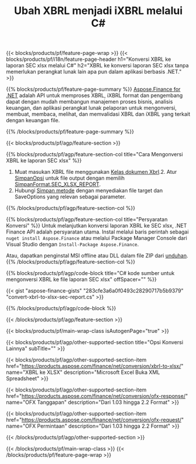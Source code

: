 ﻿---
title: Ubah XBRL menjadi iXBRL melalui C#
description: Kode contoh untuk konversi XBRL ke SEC xlsx report C#. Gunakan API kode contoh untuk berkas XBRL batch ke konversi laporan SEC xlsx dalam aplikasi berbasis .NET. 
url: /id/net/conversion/xbrl-to-sec-xlsx-report/
family: finance
platformtag: net
feature: convert
informat: XBRL
outformat: XLSX
otherformats: HTML
---
{{< blocks/products/pf/feature-page-wrap >}}
{{< blocks/products/pf/i18n/feature-page-header h1="Konversi XBRL ke laporan SEC xlsx melalui C#" h2="XBRL ke konversi laporan SEC xlsx tanpa memerlukan perangkat lunak lain apa pun dalam aplikasi berbasis .NET." >}}

{{% blocks/products/pf/feature-page-summary %}}
[Aspose.Finance for .NET](https://products.aspose.com/finance/net/) adalah API untuk memproses XBRL, iXBRL format dan pengembang dapat dengan mudah membangun manajemen proses bisnis, analisis keuangan, dan aplikasi perangkat lunak pelaporan untuk mengonversi, membuat, membaca, melihat, dan memvalidasi XBRL dan iXBRL yang terkait dengan keuangan file. 

{{% /blocks/products/pf/feature-page-summary %}}

{{< blocks/products/pf/agp/feature-section >}}

{{% blocks/products/pf/agp/feature-section-col title="Cara Mengonversi XBRL ke laporan SEC xlsx" %}}
1. Muat masukan XBRL file menggunakan [Kelas dokumen Xbrl](https://apireference.aspose.com/finance/net/aspose.finance.xbrl/xbrldocument).2. Atur [SimpanOpsi](https://apireference.aspose.com/finance/net/aspose.finance.xbrl/saveoptions) untuk file output dengan memilih [SimpanFormat.SEC_XLSX_REPORT](https://apireference.aspose.com/finance/net/aspose.finance.xbrl/saveformat).
3. Hubungi [Simpan metode](https://apireference.aspose.com/finance/net/aspose.finance.xbrl.xbrldocument/save/methods/2) dengan menyediakan file target dan SaveOptions yang relevan sebagai parameter.

{{% /blocks/products/pf/agp/feature-section-col %}}

{{% blocks/products/pf/agp/feature-section-col title="Persyaratan Konversi" %}}
Untuk melanjutkan konversi laporan XBRL ke SEC xlsx, .NET Finance API adalah persyaratan utama. Instal melalui baris perintah sebagai ```nuget install Aspose.Finance``` atau melalui Package Manager Console dari Visual Studio dengan ```Install-Package Aspose.Finance```.

Atau, dapatkan penginstal MSI offline atau DLL dalam file ZIP dari [unduhan](https://downloads.aspose.com/finance/net).
{{% /blocks/products/pf/agp/feature-section-col %}}

{{% blocks/products/pf/agp/code-block title="C# kode sumber untuk mengonversi XBRL ke file laporan SEC xlsx" offSpacer="" %}}

{{< gist "aspose-finance-gists" "283cfe3a6a0f0493c28290717b5b9379" "convert-xbrl-to-xlsx-sec-report.cs" >}}

{{% /blocks/products/pf/agp/code-block %}}

{{< /blocks/products/pf/agp/feature-section >}}

{{< blocks/products/pf/main-wrap-class isAutogenPage="true" >}}

{{< blocks/products/pf/agp/other-supported-section title="Opsi Konversi Lainnya" subTitle="" >}}

{{< blocks/products/pf/agp/other-supported-section-item href="https://products.aspose.com/finance/net/conversion/xbrl-to-xlsx/" name="XBRL ke XLSX" description="Microsoft Excel Buka XML Spreadsheet" >}}

{{< blocks/products/pf/agp/other-supported-section-item href="https://products.aspose.com/finance/net/conversion/ofx-response/" name="OFX Tanggapan" description="Dari 1.03 hingga 2.2 Format" >}}

{{< blocks/products/pf/agp/other-supported-section-item href="https://products.aspose.com/finance/net/conversion/ofx-request/" name="OFX Permintaan" description="Dari 1.03 hingga 2.2 Format" >}}

{{< /blocks/products/pf/agp/other-supported-section >}}

{{< /blocks/products/pf/main-wrap-class >}}
{{< /blocks/products/pf/feature-page-wrap >}}